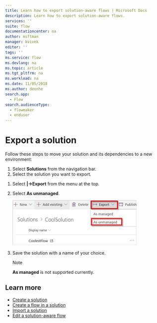 ```yaml
---
title: Learn how to export solution-aware flows | Microsoft Docs
description: Learn how to export solution-aware flows.
services: ''
suite: flow
documentationcenter: na
author: msftman
manager: kvivek
editor: ''
tags: ''
ms.service: flow
ms.devlang: na
ms.topic: article
ms.tgt_pltfrm: na
ms.workload: na
ms.date: 11/05/2018
ms.author: deonhe
search.app: 
  - Flow
search.audienceType: 
  - flowmaker
  - enduser
---
```


# Export a solution

Follow these steps to move your solution and its dependencies to a new environment:

1. Select **Solutions** from the navigation bar.
1. Select the solution you want to export.

<!--from editor: I think you could just say **Export** below and not have the symbols on the left. They don't really look like the icon in the image and Export is clear enough.-->

1. Select **|->Export** from the menu at the top.
1. Select **As unmanaged**.

   ![](./media/export-flow-solution/flow-export-options.png)

1. Save the solution with a name of your choice.

   > [!NOTE]
   > **As managed** is not supported currently.

## Learn more

<!--from editor: Do you want to add Remove a solution-aware flow to this list?-->

* [Create a solution](./overview-solution-flows.md)
* [Create a flow in a solution](./create-flow-solution.md)
* [Import a solution](./import-flow-solution.md)
* [Edit a solution-aware flow](./edit-solution-aware-flow.md)
